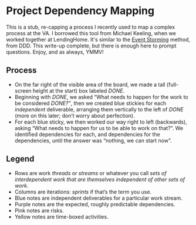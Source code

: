 # Project Dependency Mapping

This is a stub, re-capping a process I recently used to map a complex process at the VA. I borrowed this tool from Michael Keeling, when we worked together at LendingHome. It's similar to the [Event Storming](https://en.wikipedia.org/wiki/Event_storming) method, from DDD. This write-up complete, but there is enough here to prompt questions. Enjoy, and as always, YMMV!

## Process

- On the far right of the visible area of the board, we made a tall (full-screen height at the start) box labeled _DONE_.
- Beginning with _DONE_, we asked “What needs to happen for the work to be considered _DONE?”_, then we created blue stickies for each _independent_ deliverable, arranging them vertically to the left of _DONE_ (more on this later; don’t worry about perfection).
- For each blue sticky, we then worked our way right to left (backwards), asking “What needs to happen for us to be able to work on that?”. We identified dependencies for each, and dependencies for the dependencies, until the answer was “nothing, we can start now”.

## Legend

- Rows are work _threads_ or _streams_ or whatever you call _sets of interdependent work that are themselves independent of other sets of work_.
- Columns are iterations: _sprints_ if that’s the term you use.
- Blue notes are independent deliverables for a particular work stream.
- Purple notes are the expected, roughly predictable dependencies.
- Pink notes are risks.
- Yellow notes are time-boxed activities.
<!--stackedit_data:
eyJoaXN0b3J5IjpbODI0NzUwOTM2XX0=
-->